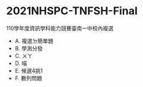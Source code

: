 # 2021NHSPC-TNFSH-Final
110學年度資訊學科能力競賽臺南一中校內複選

* A. 複選ㄉ簡單題
* B. 學測分發
* C. ㄨㄚ
* D. 喵
* E. 候選4挑1
* F. 數列問題
